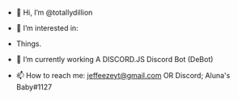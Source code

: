 - 👋 Hi, I’m @totallydillion

- 👀 I’m interested in:
- Things.

- 🌱 I’m currently working
A DISCORD.JS Discord Bot (DeBot)


- 📫 How to reach me:
jeffeezeyt@gmail.com OR Discord; Aluna's Baby#1127

<!---
totallydillion/totallydillion is a ✨ special ✨ repository because its `README.md` (this file) appears on your GitHub profile.
You can click the Preview link to take a look at your changes.
--->
